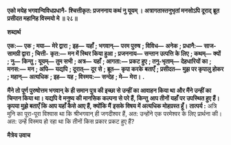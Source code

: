 **एको मयेह भगवान्विविधप्रधानै-** **श्चित्तीकृत: प्रजननाय कथं नु यूयम् ।** **अत्रागतास्तनुभृतां मनसोऽपि दूराद्** **ब्रूत प्रसीदत महानिह विस्मयो मे ॥ २८॥** 

**शब्दार्थ** 

**एक:—** **एक** **; मया—** **मेरे द्वारा** **; इह—** **यहाँ** **; भगवान्—** **परम पुरुष** **; विविध—** **अनेक** **; प्रधानै:—** **साज-सामग्री द्वारा** **; चित्ती-** **कृत:—** **मन में स्थिर किया हुआ** **; प्रजननाय—** **सन्तान उत्पत्ति के लिए** **; कथम्—** **क्यों** **; नु—** **किन्तु** **; यूयम्—** **तुम सभी** **; अत्र—** **यहाँ** **; आगता:—** **प्रकट हुए** **; तनु-भृताम्—** **देहधारियों का** **; मनस:—** **मन** **; अपि—** **यद्यपि** **; दूरात्—** **दूर से** **; ब्रूत—** **कृपा करके** **बताएँ** **; प्रसीदत—** **मुझ पर कृपालु होकर** **; महान्—** **अत्यधिक** **; इह—** **यह** **; विस्मय:—** **सन्देह** **; मे—** **मेरा।** **.** 

**मैंने तो पूर्ण पुरुषोत्तम भगवान् के ही समान पुत्र की इच्छा से उन्हीं का आवाहन किया था** **और मैंने उन्हीं का चिन्तन किया था। यद्यपि वे मनुष्य की मानसिक कल्पना से परे हैं, किन्तु** **आप तीनों यहाँ पर उपस्थित हुए हैं। कृपया मुझे बताएँ कि आप यहाँ कैसे आए हैं, क्योंकि मैं** **इसके विषय में अत्यधिक मोहग्रस्त हूँ।** **तात्पर्य :** अत्रि मुनि का पूरा-पूरा विश्वास था कि श्रीभगवान् ही जगदीश्वर हैं, अत: उन्होंने एक परमेश्वर के लिए प्रार्थना की। अत: उन्हें विस्मय हो रहा था कि तीनों किस प्रकार प्रकट हुए हैं?  

**मैत्रेय उवाच** 